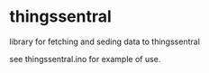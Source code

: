 # thingssentral
library for fetching and seding data to thingssentral


see thingssentral.ino for example of use.

